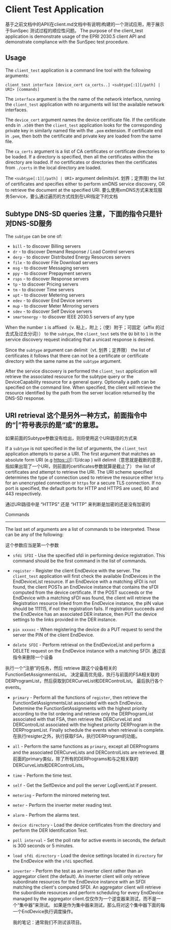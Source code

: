 Client Test Application
=======================
基于之前文档中的API(在client.md文档中有说明)构建的一个测试应用，用于展示于SunSpec 测试过程的顺应性问题。
The purpose of the client_test application is demonstrate usage of the EPRI
2030.5 client API and demonstrate compliance with the SunSpec test procedure.


Usage
-----

The `client_test` application is a command line tool with the following
arguments:

    client_test interface [device_cert ca_certs..] <subtype[:1][/path] | URI> [commands]

The `interface` argument is the the name of the network interface,
running the `client_test` application with no arguments will list the
available network interfaces.

The `device_cert` argument names the device certificate file. If the
certificate ends in `.x509` then the `client_test` application looks for the
corresponding private key in similarly named file with the `.pem` extension. If
certificate end in `.pem`, then both the certificate and private key are loaded
from the same file.

The `ca_certs` argument is a list of CA certificates or certificate
directories to be loaded. If a directory is specified, then all the
certificates within the directory are loaded. If no certificates or
directories then the certificates from `./certs` in the local directory
are loaded.

The `<subtype[:1][/path] | URI>` argument delimits(vt. 划界；定界限) the list of certificates and
specifies either to perform xmDNS service discovery, OR to retrieve the document at the specified URI.
要么使用xmDNS方式来发现服务Service，要么通过遍历的方式找到在URI指定下的文档

Subtype DNS-SD queries 注意，下面的指令只是针对DNS-SD服务
----------------------

The `subtype` can be one of:

-   `bill` - to discover Billing servers
-   `dr` - to discover Demand Response / Load Control servers
-   `derp` - to discover Distributed Energy Resources servers
-   `file` - to discover File Download servers
-   `msg` - to discover Messaging servers
-   `ppy` - to discover Prepayment servers
-   `rsps` - to discover Response servers
-   `tp` - to discover Pricing servers
-   `tm` - to discover Time servers
-   `upt` - to discover Metering servers
-   `edev` - to discover End Device servers
-   `mup` - to discover Meter Mirroring servers
-   `sdev` - to discover Self Device servers
-   `smartenergy` - to discover IEEE 2030.5 servers of any type

When the number `1` is affixed（v. 粘上，附上；（使）附于；可固定（affix 的过去式及过去分词）） to the `subtype`, 
the `client_test` sets the `QU` bit to `1` in the service discovery request indicating that a
unicast response is desired.

Since the `subtype` argument can delimit（vt. 划界；定界限） the list of certificates it
follows that there can not be a certificate or certificate directory
with the same name as the `subtype` argument.

After the service discovery is performed the `client_test` application
will retrieve the associated resource for the subtype query or the
DeviceCapability resource for a general query. Optionally a path can be
specified on the command line. When specified, the client will retrieve the
resource identified by the path from the server location returned by the DNS-SD
response.

URI retrieval 这个是另外一种方式，前面指令中的“|”符号表示的是“或”的意思。
-------------

如果前面的Subtype参数没有给出，则将使用这个URI路径的方式来

If a `subtype` is not specified in the list of arguments, the
`client_test` application attempts to parse a URI. The first argument
that matches an absolute form URI (e.g <https:://>\[::1\]/dcap ) will
delimit（意思就是截断的意思，指如果出现了一个URI，则前面的certificates参数就算是截止了） 
the list of certificates and attempt to retrieve the URI. The
URI scheme specified determines the type of connection used to retrieve
the resource either `http` for an unencrypted connection or `https` for
a secure TLS connection. If no port is specified, the default ports for
HTTP and HTTPS are used, 80 and 443 respectively.

通过URI路径中是 “HTTPS” 还是 “HTTP” 来判断是加密的还是没有加密的


Commands

--------

The last set of arguments are a list of commands to be interpreted.
These can be any of the following:

这个参数应当是第一个参数
-   `sfdi SFDI` - Use the specified sfdi in performing device registration.
This command should be the first command in the list of commands.


-   `register` - Register the client EndDevice with the server. The
`client_test` application will first check the available EndDevices in
the EndDeviceList resource. If an EndDevice with a matching sFDI is not
found, the client POSTs an EndDevice instance that contains the sFDI
computed from the device certificate. If the POST succeeds or the
EndDevice with a matching sFDI was found, the client will retrieve the
Registration resource linked from the EndDevice instance, the pIN value
should be 111115, if not the registration fails. If registration
succeeds and the EndDevice has an associated DER instance, then PUT the
device settings to the links provided in the DER instance.

-   `pin xxxxxc` - When registering the device do a PUT request to send the
    server the PIN of the client EndDevice.

-   `delete SFDI` - Perform retrieval on the EndDeviceList and perform a DELETE
    request on the EndDevice instance with a matching SFDI. 通过该指令来删除一个设备

执行一个“注册”的任务，然后 retrieve 跟这个设备相关的FunctionSetAssignmentsList。
决定最高优先级，执行与前面的FSA相关联的DERProgramList，然后获取到DERCurveList和DERControlList。
最后执行各个events。

-   `primary` - Perform all the functions of `register`, then retrieve the
FunctionSetAssignmentsList associated with each EndDevice. Determine the
FunctionSetAssignments with the highest priority according to the list
ordering and retrieve only the DERProgramList associated with that FSA,
then retrieve the DERCurveList and DERControlList associated with the
highest priority DERProgram in the DERProgramList. Finally schedule the
events when retrieval is complete.
在执行resigter之外，执行获取FSA，执行DERProgram的功能。

-   `all` - Perform the same functions as `primary`, except all DERPrograms
and the associated DERCurveLists and DERControlLists are retrieved.
跟前面的primary类似，除了所有的DERPrograms和与之相关联的DERCurveLists和DERControlLists。

-   `time` - Perform the time test.

-   `self` - Get the SelfDevice and poll the server LogEventList if present.

-   `metering` - Perform the mirrored metering test.

-   `meter` - Perform the inverter meter reading test.

-   `alarm` - Perfrom the alarms test.

-   `device directory` - Load the device certificates from the directory and
    perform the DER Identification Test.

-   `poll interval` - Set the poll rate for active events in seconds, the
    default is 300 seconds or 5 minutes.

-   `load sfdi directory` - Load the device settings located in `directory`
    for the EndDevice with the `sfdi` specified.

-   `inverter` - Perform the test as an inverter client rather than an
    aggregator client (the default). An inverter client will only retrieve
    subordinate resources for the EndDevice instance with an SFDI matching the
    client's computed SFDI. An aggregator client will retrieve the subordinate
    resources and perform scheduling for every EndDevice managed by the
    aggregator client.仅仅作为一个逆变器来测试，而不是一个“集中器”来测试。
    如果是作为集中器来测试，那么将对这个集中器下面的每一个EndDevice执行调度操作。

    我的笔记：通常我们不测试该项目。

